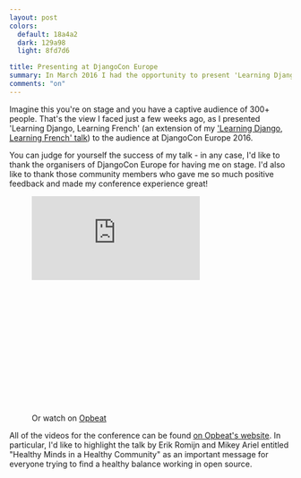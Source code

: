 ```yaml
---
layout: post
colors:
  default: 18a4a2
  dark: 129a98
  light: 8fd7d6

title: Presenting at DjangoCon Europe
summary: In March 2016 I had the opportunity to present 'Learning Django, Learning French' at DjangoCon Europe in Budapest, Hungary.
comments: "on"
---
```


Imagine this you're on stage and you have a captive audience of 300+ people. That's the view I faced just a few weeks ago, as I presented 'Learning Django, Learning French' (an extension of my ['Learning Django, Learning French' talk](http://whoisnicoleharris.com/2015/12/14/my-talk-at-pycon-fr.html)) to the audience at DjangoCon Europe 2016.

You can judge for yourself the success of my talk - in any case, I'd like to thank the organisers of DjangoCon Europe for having me on stage. I'd also like to thank those community members who gave me so much positive feedback and made my conference experience great!

<figure class="img-figure centered">
    <div class="embed-container" style="padding-bottom: 56.25%">
      <iframe class="wistia_embed" name="wistia_embed" src="http://fast.wistia.net/embed/iframe/tzu957oa60?canonicalUrl=https%3A%2F%2Fopbeat.com%2Fevents%2Fdjangocon-eu-2016%2F&canonicalTitle=DjangoCon%20Europe%202016%2C%20Budapest%20%7C%20Opbeat" allowtransparency="true" frameborder="0" scrolling="no"></iframe>
      <br/>
    </div>
    <figcaption>Or watch on <a href="https://opbeat.com/events/djangocon-eu-2016/"> Opbeat</a></figcaption>
</figure>

All of the videos for the conference can be found [on Opbeat's website](https://opbeat.com/events/djangocon-eu-2016/). In particular, I'd like to highlight the talk by Erik Romijn and Mikey Ariel entitled "Healthy Minds in a Healthy Community" as an important message for everyone trying to find a healthy balance working in open source.
